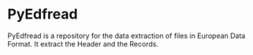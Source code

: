 # PyEdfread
PyEdfread is a repository for the data extraction of  files in European Data Format. It extract the Header and the Records.
